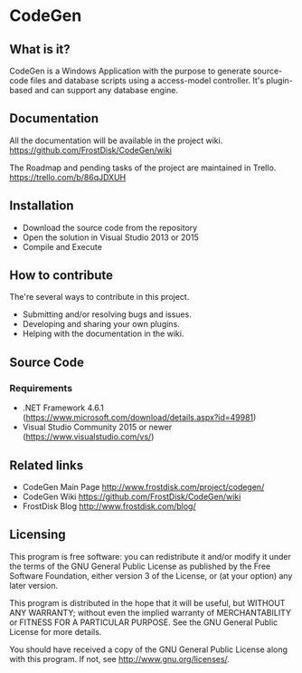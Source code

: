 # CodeGen

## What is it?

CodeGen is a Windows Application with the purpose to generate source-code files and
database scripts using a access-model controller. It's plugin-based and can support
any database engine.

## Documentation

All the documentation will be available in the project wiki. <https://github.com/FrostDisk/CodeGen/wiki>

The Roadmap and pending tasks of the project are maintained in Trello. <https://trello.com/b/86qJDXUH>

## Installation

* Download the source code from the repository
* Open the solution in Visual Studio 2013 or 2015
* Compile and Execute

## How to contribute

The're several ways to contribute in this project. 

* Submitting and/or resolving bugs and issues.
* Developing and sharing your own plugins.
* Helping with the documentation in the wiki.

## Source Code

### Requirements

* .NET Framework 4.6.1 (<https://www.microsoft.com/download/details.aspx?id=49981>)
* Visual Studio Community 2015 or newer (<https://www.visualstudio.com/vs/>)

## Related links

* CodeGen Main Page <http://www.frostdisk.com/project/codegen/>
* CodeGen Wiki <https://github.com/FrostDisk/CodeGen/wiki>
* FrostDisk Blog <http://www.frostdisk.com/blog/>

## Licensing

This program is free software: you can redistribute it and/or modify it under
the terms of the GNU General Public License as published by the Free Software
Foundation, either version 3 of the License, or (at your option) any later
version.

This program is distributed in the hope that it will be useful, but WITHOUT ANY
WARRANTY; without even the implied warranty of MERCHANTABILITY or FITNESS FOR A
PARTICULAR PURPOSE.  See the GNU General Public License for more details.

You should have received a copy of the GNU General Public License along with
this program.  If not, see <http://www.gnu.org/licenses/>.

